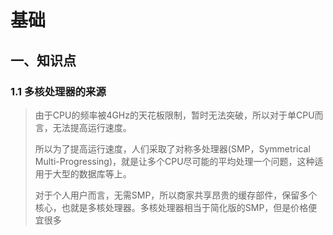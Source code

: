 # 基础

## 一、知识点

### 1.1 多核处理器的来源

> 由于CPU的频率被4GHz的天花板限制，暂时无法突破，所以对于单CPU而言，无法提高运行速度。
>
> 所以为了提高运行速度，人们采取了对称多处理器(SMP，Symmetrical Multi-Progressing)，就是让多个CPU尽可能的平均处理一个问题，这种适用于大型的数据库等上。
>
> 对于个人用户而言，无需SMP，所以商家共享昂贵的缓存部件，保留多个核心，也就是多核处理器。多核处理器相当于简化版的SMP，但是价格便宜很多